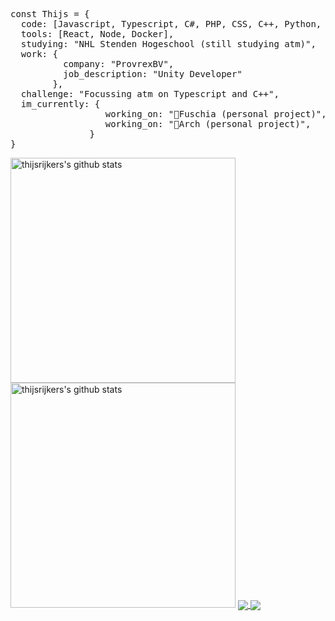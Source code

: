 <pre>const Thijs = {
  code: [Javascript, Typescript, C#, PHP, CSS, C++, Python, Java],
  tools: [React, Node, Docker],
  studying: "NHL Stenden Hogeschool (still studying atm)",
  work: {
          company: "ProvrexBV",
          job_description: "Unity Developer"
        },
  challenge: "Focussing atm on Typescript and C++",
  im_currently: {
                  working_on: "🌸Fuschia (personal project)",
                  working_on: "🧞‍Arch (personal project)",
               }
}</pre>

<img width="360" height="auto" alt="thijsrijkers's github stats" src="https://github-readme-stats.vercel.app/api?username=thijsrijkers&amp;show_icons=true&amp;theme=algolia&amp;count_private=true&amp;include_all_commits=true" data-canonical-src="https://github-readme-stats.vercel.app/api?username=thijsrijkers&amp;show_icons=true&amp;theme=algolia&amp;count_private=true&amp;include_all_commits=true" style="max-width:100%;">

<img width="360" height="auto" alt="thijsrijkers's github stats" src="https://github-readme-stats.vercel.app/api/wakatime?username=thijsrijkers" data-canonical-src="https://github.com/anuraghazra/github-readme-stats" style="max-width:100%;">

<a href="https://github.com/anuraghazra/github-readme-stats">
  <img align="center" src="https://github-readme-stats.vercel.app/api?username=thijsrijkers&amp;show_icons=true&amp;theme=algolia&amp;count_private=true&amp;include_all_commits=true" />
</a>
<a href="https://github.com/anuraghazra/convoychat">
  <img align="center" src="https://github-readme-stats.vercel.app/api/wakatime?username=thijsrijkers" />
</a>


